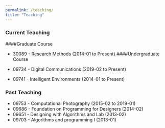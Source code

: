 ```yaml
---
permalink: /teaching/
title: "Teaching"
---
```

### Current Teaching
####Graduate Course
- 30089 - Research Methods                              (2014-01 to Present)
####Undergraduate Course

- 09734 - Digital Communications                        (2019-02 to Present)
- 09741 - Intelligent Environments                      (2014-01 to Present)

### Past Teaching
- 09753 - Computational Photography                     (2015-02 to 2019-01)
- 09686 - Foundation on Programming for Designers 	    (2014-02)
- 09651 - Designing with Algorithms and Lab			    (2013-02)
- 09703 - Algorithms and programming I 	                (2013-01)

